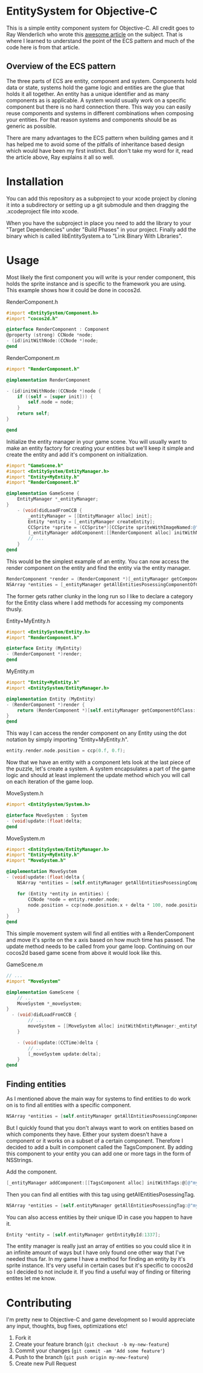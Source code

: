 EntitySystem for Objective-C
============================

This is a simple entity component system for Objective-C. All credit goes to
Ray Wenderlich who wrote this [awesome article](http://www.raywenderlich.com/24878/introduction-to-component-based-architecture-in-games)
on the subject. That is where I learned to understand the point of the ECS
pattern and much of the code here is from that article.

Overview of the ECS pattern
---------------------------

The three parts of ECS are entity, component and system. Components hold data
or state, systems hold the game logic and entities are the glue that holds it
all together. An entity has a unique identifier and as many components as is
applicable. A system would usually work on a specific component but there is no
hard connection there. This way you can easily reuse components and systems in
different combinations when composing your entities. For that reason systems
and components should be as generic as possible.

There are many advantages to the ECS pattern when building games and it has
helped me to avoid some of the pitfalls of inheritance based design which would
have been my first instinct. But don't take my word for it, read the article
above, Ray explains it all so well.

Installation
============

You can add this repository as a subproject to your xcode project by cloning
it into a subdirectory or setting up a git submodule and then dragging the
.xcodeproject file into xcode.

When you have the subproject in place you need to add the library to your
"Target Dependencies" under "Build Phases" in your project. Finally add the
binary which is called libEntitySystem.a to "Link Binary With Libraries".

Usage
=====

Most likely the first component you will write is your render component, this
holds the sprite instance and is specific to the framework you are using. This
example shows how it could be done in cocos2d.

RenderComponent.h
```objective-c
#import <EntitySystem/Component.h>
#import "cocos2d.h"

@interface RenderComponent : Component
@property (strong) CCNode *node;
- (id)initWithNode:(CCNode *)node;
@end
```

RenderComponent.m
```objective-c
#import "RenderComponent.h"

@implementation RenderComponent

- (id)initWithNode:(CCNode *)node {
    if ((self = [super init])) {
        self.node = node;
    }
    return self;
}

@end
```

Initialize the entity manager in your game scene. You will usually want to make
an entity factory for creating your entities but we'll keep it simple and
create the entity and add it's component on initialization.
```objective-c
#import "GameScene.h"
#import <EntitySystem/EntityManager.h>
#import "Entity+MyEntity.h"
#import "RenderComponent.h"

@implementation GameScene {
    EntityManager *_entityManager;
}
    - (void)didLoadFromCCB {
        _entityManager = [[EntityManager alloc] init];
        Entity *entity = [_entityManager createEntity];
        CCSprite *sprite = (CCSprite*)[CCSprite spriteWithImageNamed:@"Sprites/super_awesome_sprite.png"];
        [_entityManager addComponent:[[RenderComponent alloc] initWithNode:sprite] toEntity:entity];
        // ...
    }
@end
```

This would be the simplest example of an entity. You can now access the render
component on the entity and find the entity via the entity manager.

```objective-c
RenderComponent *render = (RenderComponent *)[_entityManager getComponentOfClass:[RenderComponent class] forEntity:entity];
NSArray *entities = [_entityManager getAllEntitiesPosessingComponentOfClass:[RenderComponent class]];
```

The former gets rather clunky in the long run so I like to declare a category
for the Entity class where I add methods for accessing my components thusly.

Entity+MyEntity.h
```objective-c
#import <EntitySystem/Entity.h>
#import "RenderComponent.h"

@interface Entity (MyEntity)
- (RenderComponent *)render;
@end
```

MyEntity.m
```objective-c
#import "Entity+MyEntity.h"
#import <EntitySystem/EntityManager.h>

@implementation Entity (MyEntity)
- (RenderComponent *)render {
    return (RenderComponent *)[self.entityManager getComponentOfClass:[RenderComponent class] forEntity:self];
}
@end
```

This way I can access the render component on any Entity using the dot notation
by simply importing "Entity+MyEntity.h".
```objective-c
entity.render.node.position = ccp(0.f, 0.f);
```

Now that we have an entity with a component lets look at the last piece of the
puzzle, let's create a system. A system encapsulates a part of the game logic
and should at least implement the update method which you will call on each
iteration of the game loop.

MoveSystem.h
```objective-c
#import <EntitySystem/System.h>

@interface MoveSystem : System
- (void)update:(float)delta;
@end
```

MoveSystem.m
```objective-c
#import <EntitySystem/EntityManager.h>
#import "Entity+MyEntity.h"
#import "MoveSystem.h"

@implementation MoveSystem
- (void)update:(float)delta {
    NSArray *entities = [self.entityManager getAllEntitiesPosessingComponentOfClass:[RenderComponent class]];

    for (Entity *entity in entities) {
        CCNode *node = entity.render.node;
        node.position = ccp(node.position.x + delta * 100, node.position.y);
    }
}
@end
```

This simple movement system will find all entities with a RenderComponent and
move it's sprite on the x axis based on how much time has passed. The update
method needs to be called from your game loop. Continuing on our cocos2d based
game scene from above it would look like this.

GameScene.m
```objective-c
// ...
#import "MoveSystem"

@implementation GameScene {
    // ...
    MoveSystem *_moveSystem;
}
  - (void)didLoadFromCCB {
        // ...
        moveSystem = [[MoveSystem alloc] initWithEntityManager:_entityManager];
    }

    - (void)update:(CCTime)delta {
        // ...
        [_moveSystem update:delta];
    }
@end
```

Finding entities
----------------

As I mentioned above the main way for systems to find entities to do work on is
to find all entities with a specific component.

```objective-c
NSArray *entities = [self.entityManager getAllEntitiesPosessingComponentOfClass:[RenderComponent class]];
```

But I quickly found that you don't always want to work on entities based on
which components they have. Either your system doesn't have a component or it
works on a subset of a certain component. Therefore I decided to add a built in
component called the TagsComponent. By adding this component to your entity
you can add one or more tags in the form of NSStrings.

Add the component.
```objective-c
[_entityManager addComponent:[[TagsComponent alloc] initWithTags:@[@"my_super_awesome_tag"]] toEntity:entity];
```

Then you can find all entities with this tag using getAllEntitiesPosessingTag.
```objective-c
NSArray *entities = [self.entityManager getAllEntitiesPosessingTag:@"my_super_awesome_tag"];
```

You can also access entities by their unique ID in case you happen to have it.
```objective-c
Entity *entity = [self.entityManager getEntityById:1337];
```

The entity manager is really just an array of entities so you could slice it
in an infinite amount of ways but I have only found one other way that I've
needed thus far. In my game I have a method for finding an entity by it's
sprite instance. It's very useful in certain cases but it's specific to cocos2d
so I decided to not include it. If you find a useful way of finding or
filtering entites let me know.

Contributing
============

I'm pretty new to Objective-C and game development so I would appreciate any
input, thoughts, bug fixes, optimizations etc!

1. Fork it
2. Create your feature branch (`git checkout -b my-new-feature`)
3. Commit your changes (`git commit -am 'Add some feature'`)
4. Push to the branch (`git push origin my-new-feature`)
5. Create new Pull Request
